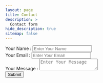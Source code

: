 ```yaml
---
layout: page
title: Contact
description: >
  Contact form
hide_description: true
sitemap: false
---
```


<form action="https://formspree.io/{{ site.formspree_email }}" method="POST" >
    <div class="form-group">
      <label for="contact_form_name">Your Name :</label>
      <input type="text" class="form-control" name="name" id="contact_form_name" placeholder="Enter Your Name">
     </div>
     <div class="form-group">
       <label for="contact_form_email">Your Email :</label>
      <input type="email" class="form-control" name="_replyto" id="contact_form_email" placeholder="Enter Your Email">
     </div>
     <div class="form-group">
       <label for="contact_form_message"> Your Message :</label>
      <textarea name="_message" class="form-control" id="contact_form_message" placeholder="Enter Your Message"></textarea>
     </div>
      <button type="submit" value="Send" class="btn btn-lg btn-dark">Submit</button>
 </form>